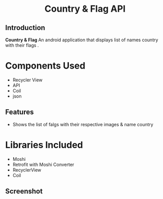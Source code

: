 ﻿<h1 align="center">Country & Flag API</h1>
<p align="center">

## Introduction
  
<b>Country & Flag </b> An android application that displays list of names country with their flags .




# Components Used
- Recycler View
- API
- Coil
- json 



## Features

- Shows the list of falgs with their respective images & name country


# Libraries Included
- Moshi
- Retrofit with Moshi Converter
- RecyclerView
- Coil

  
  
## Screenshot
